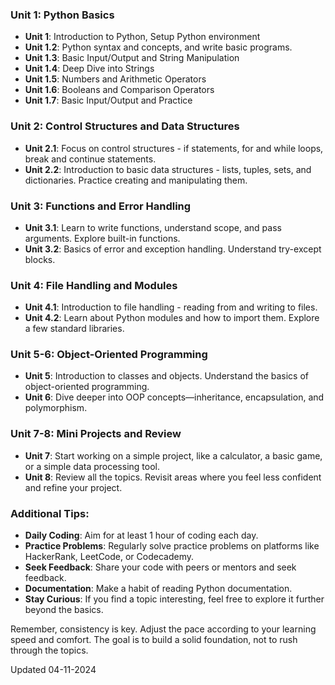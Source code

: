 ### Unit 1: Python Basics

- **Unit 1**: Introduction to Python, Setup Python environment 
- **Unit 1.2**: Python syntax and concepts, and write basic programs.
- **Unit 1.3**: Basic Input/Output and String Manipulation
- **Unit 1.4**: Deep Dive into Strings
- **Unit 1.5**: Numbers and Arithmetic Operators
- **Unit 1.6**: Booleans and Comparison Operators
- **Unit 1.7**: Basic Input/Output and Practice

### Unit 2: Control Structures and Data Structures

- **Unit 2.1**: Focus on control structures - if statements, for and while loops, break and continue statements.
- **Unit 2.2**: Introduction to basic data structures - lists, tuples, sets, and dictionaries. Practice creating and
  manipulating them.

### Unit 3: Functions and Error Handling

- **Unit 3.1**: Learn to write functions, understand scope, and pass arguments. Explore built-in functions.
- **Unit 3.2**: Basics of error and exception handling. Understand try-except blocks.

### Unit 4: File Handling and Modules

- **Unit 4.1**: Introduction to file handling - reading from and writing to files.
- **Unit 4.2**: Learn about Python modules and how to import them. Explore a few standard libraries.

### Unit 5-6: Object-Oriented Programming

- **Unit 5**: Introduction to classes and objects. Understand the basics of object-oriented programming.
- **Unit 6**: Dive deeper into OOP concepts—inheritance, encapsulation, and polymorphism.

### Unit 7-8: Mini Projects and Review

- **Unit 7**: Start working on a simple project, like a calculator, a basic game, or a simple data processing tool.
- **Unit 8**: Review all the topics. Revisit areas where you feel less confident and refine your project.

### Additional Tips:

- **Daily Coding**: Aim for at least 1 hour of coding each day.
- **Practice Problems**: Regularly solve practice problems on platforms like HackerRank, LeetCode, or Codecademy.
- **Seek Feedback**: Share your code with peers or mentors and seek feedback.
- **Documentation**: Make a habit of reading Python documentation.
- **Stay Curious**: If you find a topic interesting, feel free to explore it further beyond the basics.

Remember, consistency is key. Adjust the pace according to your learning speed and comfort. The goal is to build a solid
foundation, not to rush through the topics.

Updated 04-11-2024
